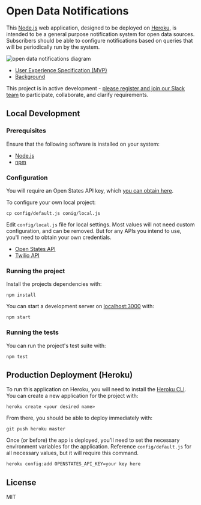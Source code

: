 # Open Data Notifications

This [Node.js](https://www.nodejs.org) web application, designed to be deployed on [Heroku](https://www.heroku.com), is intended to be a general purpose notification system for open data sources. Subscribers should be able to configure notifications based on queries that will be periodically run by the system.

![open data notifications diagram](https://odnotify.herokuapp.com/img/diagram.png)

* [User Experience Specification (MVP)](docs/ux.md)
* [Background](docs/background.md)

This project is in active development - [please register and join our Slack team](https://www.twilio.org/developers) to participate, collaborate, and clarify requirements.

## Local Development

### Prerequisites

Ensure that the following software is installed on your system:

* [Node.js](https://www.nodejs.org) 
* [npm](https://www.npmjs.com/)

### Configuration

You will require an Open States API key, which [you can obtain here](https://openstates.org/api/register/).

To configure your own local project:

```
cp config/default.js conig/local.js
```

Edit `config/local.js` file for local settings. Most values will not need custom configuration, and can be removed. But for any APIs you intend to use, you'll need to obtain your own credentials.

* [Open States API](https://openstates.org/api/register/)
* [Twilio API](https://www.twilio.com/console)

### Running the project

Install the projects dependencies with:

```
npm install
```

You can start a development server on [localhost:3000](http://localhost:3000) with:

```
npm start
```

### Running the tests

You can run the project's test suite with:

```
npm test
```

## Production Deployment (Heroku)

To run this application on Heroku, you will need to install the [Heroku CLI](https://devcenter.heroku.com/articles/heroku-cli).  You can create a new application for the project with:

```
heroku create <your desired name>
```

From there, you should be able to deploy immediately with:

```
git push heroku master
```

Once (or before) the app is deployed, you'll need to set the necessary environment variables for the application. Reference `config/default.js` for all necessary values, but it will require this command.

```
heroku config:add OPENSTATES_API_KEY=your key here
```

## License

MIT
